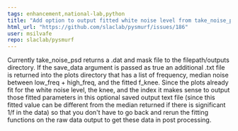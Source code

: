 ```yaml
---
tags: enhancement,national-lab,python
title: "Add option to output fitted white noise level from take_noise_psd"
html_url: "https://github.com/slaclab/pysmurf/issues/186"
user: msilvafe
repo: slaclab/pysmurf
---
```


Currently take_noise_psd returns a .dat and mask file to the filepath/outputs directory. If the save_data argument is passed as true an additional .txt file is returned into the plots directory that has a list of frequency, median noise between low_freq + high_freq, and the fitted f_knee. Since the plots already fit for the white noise level, the knee, and the index it makes sense to output those fitted parameters in this optional saved output text file (since this fitted value can be different from the median returned if there is significant 1/f in the data) so that you don't have to go back and rerun the fitting functions on the raw data output to get these data in post processing.